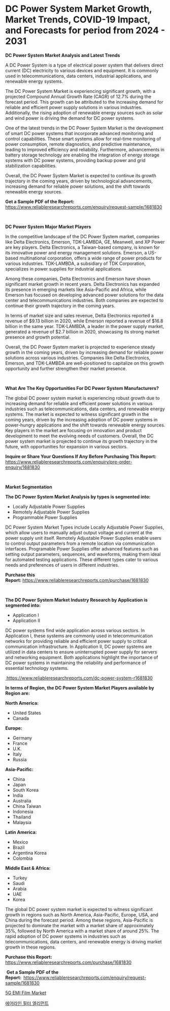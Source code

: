 <p><h1>DC Power System Market Growth, Market Trends, COVID-19 Impact, and Forecasts for period from 2024 - 2031</h1></p><p><strong>DC Power System Market Analysis and Latest Trends</strong></p>
<p><p>A DC Power System is a type of electrical power system that delivers direct current (DC) electricity to various devices and equipment. It is commonly used in telecommunications, data centers, industrial applications, and renewable energy systems.</p><p>The DC Power System Market is experiencing significant growth, with a projected Compound Annual Growth Rate (CAGR) of 12.7% during the forecast period. This growth can be attributed to the increasing demand for reliable and efficient power supply solutions in various industries. Additionally, the rising adoption of renewable energy sources such as solar and wind power is driving the demand for DC power systems.</p><p>One of the latest trends in the DC Power System Market is the development of smart DC power systems that incorporate advanced monitoring and control capabilities. These smart systems allow for real-time monitoring of power consumption, remote diagnostics, and predictive maintenance, leading to improved efficiency and reliability. Furthermore, advancements in battery storage technology are enabling the integration of energy storage systems with DC power systems, providing backup power and grid stabilization capabilities.</p><p>Overall, the DC Power System Market is expected to continue its growth trajectory in the coming years, driven by technological advancements, increasing demand for reliable power solutions, and the shift towards renewable energy sources.</p></p>
<p><strong>Get a Sample PDF of the Report:&nbsp;</strong> <a href="https://www.reliableresearchreports.com/enquiry/request-sample/1681830">https://www.reliableresearchreports.com/enquiry/request-sample/1681830</a></p>
<p>&nbsp;</p>
<p><strong>DC Power System Major Market Players</strong></p>
<p><p>In the competitive landscape of the DC Power System market, companies like Delta Electronics, Emerson, TDK-LAMBDA, GE, Meanwell, and XP Power are key players. Delta Electronics, a Taiwan-based company, is known for its innovative power and energy management solutions. Emerson, a US-based multinational corporation, offers a wide range of power products for various industries. TDK-LAMBDA, a subsidiary of TDK Corporation, specializes in power supplies for industrial applications.</p><p>Among these companies, Delta Electronics and Emerson have shown significant market growth in recent years. Delta Electronics has expanded its presence in emerging markets like Asia-Pacific and Africa, while Emerson has focused on developing advanced power solutions for the data center and telecommunications industries. Both companies are expected to continue their growth trajectory in the coming years.</p><p>In terms of market size and sales revenue, Delta Electronics reported a revenue of $9.13 billion in 2020, while Emerson reported a revenue of $16.8 billion in the same year. TDK-LAMBDA, a leader in the power supply market, generated a revenue of $2.7 billion in 2020, showcasing its strong market presence and growth potential.</p><p>Overall, the DC Power System market is projected to experience steady growth in the coming years, driven by increasing demand for reliable power solutions across various industries. Companies like Delta Electronics, Emerson, and TDK-LAMBDA are well-positioned to capitalize on this growth opportunity and further strengthen their market presence.</p></p>
<p>&nbsp;</p>
<p><strong>What Are The Key Opportunities For DC Power System Manufacturers?</strong></p>
<p><p>The global DC power system market is experiencing robust growth due to increasing demand for reliable and efficient power solutions in various industries such as telecommunications, data centers, and renewable energy systems. The market is expected to witness significant growth in the coming years, driven by the increasing adoption of DC power systems in power-hungry applications and the shift towards renewable energy sources. Key players in the market are focusing on innovation and product development to meet the evolving needs of customers. Overall, the DC power system market is projected to continue its growth trajectory in the future, with opportunities for expansion in various sectors.</p></p>
<p><strong>Inquire or Share Your Questions If Any Before Purchasing This Report:</strong> <a href="https://www.reliableresearchreports.com/enquiry/pre-order-enquiry/1681830">https://www.reliableresearchreports.com/enquiry/pre-order-enquiry/1681830</a></p>
<p>&nbsp;</p>
<p><strong>Market Segmentation</strong></p>
<p><strong>The DC Power System Market Analysis by types is segmented into:</strong></p>
<p><ul><li>Locally Adjustable Power Supplies</li><li>Remotely Adjustable Power Supplies</li><li>Programmable Power Supplies</li></ul></p>
<p><p>DC Power System Market Types include Locally Adjustable Power Supplies, which allow users to manually adjust output voltage and current at the power supply unit itself. Remotely Adjustable Power Supplies enable users to control output parameters from a remote location via communication interfaces. Programable Power Supplies offer advanced features such as setting output parameters, sequences, and waveforms, making them ideal for automated testing applications. These different types cater to various needs and preferences of users in different industries.</p></p>
<p><strong>Purchase this Report:&nbsp;</strong><a href="https://www.reliableresearchreports.com/purchase/1681830">https://www.reliableresearchreports.com/purchase/1681830</a></p>
<p>&nbsp;</p>
<p><strong>The DC Power System Market Industry Research by Application is segmented into:</strong></p>
<p><ul><li>Application I</li><li>Application II</li></ul></p>
<p><p>DC power systems find wide application across various sectors. In Application I, these systems are commonly used in telecommunication networks for providing reliable and efficient power supply to critical communication infrastructure. In Application II, DC power systems are utilized in data centers to ensure uninterrupted power supply for servers and networking equipment. Both applications highlight the importance of DC power systems in maintaining the reliability and performance of essential technology systems.</p></p>
<p><a href="https://www.reliableresearchreports.com/dc-power-system-r1681830">&nbsp;https://www.reliableresearchreports.com/dc-power-system-r1681830</a></p>
<p><strong>In terms of Region, the DC Power System Market Players available by Region are:</strong></p>
<p>
    <p> <strong> North America: </strong>
        <ul>
            <li>United States</li>
            <li>Canada</li>
        </ul>
        </p> 
    <p> <strong> Europe: </strong>
        <ul>
            <li>Germany</li>
            <li>France</li>
            <li>U.K.</li>
            <li>Italy</li>
            <li>Russia</li>
        </ul>
        </p> 
    <p> <strong> Asia-Pacific: </strong>
        <ul>
            <li>China</li>
            <li>Japan</li>
            <li>South Korea</li>
            <li>India</li>
            <li>Australia</li>
            <li>China Taiwan</li>
            <li>Indonesia</li>
            <li>Thailand</li>
            <li>Malaysia</li>
        </ul>
        </p> 
    <p> <strong> Latin America: </strong>
        <ul>
            <li>Mexico</li>
            <li>Brazil</li>
            <li>Argentina Korea</li>
            <li>Colombia</li>
        </ul>
        </p> 
    <p> <strong> Middle East & Africa: </strong>
        <ul>
            <li>Turkey</li>
            <li>Saudi</li>
            <li>Arabia</li>
            <li>UAE</li>
            <li>Korea</li>
        </ul>
    </p>
    </p>
<p><p>The global DC power system market is expected to witness significant growth in regions such as North America, Asia-Pacific, Europe, USA, and China during the forecast period. Among these regions, Asia-Pacific is projected to dominate the market with a market share of approximately 35%, followed by North America with a market share of around 25%. The rapid adoption of DC power systems in industries such as telecommunications, data centers, and renewable energy is driving market growth in these regions.</p></p>
<p><strong>Purchase this Report: </strong><a href="https://www.reliableresearchreports.com/purchase/1681830">https://www.reliableresearchreports.com/purchase/1681830</a></p>
<p>&nbsp;<strong>Get a Sample PDF of the Report:&nbsp;&nbsp;</strong><a href="https://www.reliableresearchreports.com/enquiry/request-sample/1681830">https://www.reliableresearchreports.com/enquiry/request-sample/1681830</a></p>
<p><strong></strong></p>
<p><p><a href="https://view.publitas.com/reportprime-1/5g-emi-film-market-insight-market-trends-growth-forecasted-from-2024-to-2031/">5G EMI Film Market</a></p><p><a href="https://github.com/rifqimuhammad018/Market-Research-Report-List-1/blob/main/488591292126.md">에어라인 필터 엘리먼트</a></p></p>